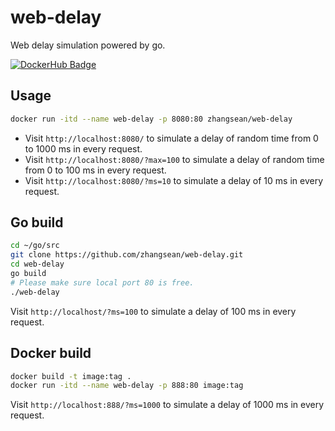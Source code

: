 # web-delay

Web delay simulation powered by go.

[![DockerHub Badge](http://dockeri.co/image/zhangsean/web-delay)](https://hub.docker.com/r/zhangsean/web-delay/)

## Usage

```sh
docker run -itd --name web-delay -p 8080:80 zhangsean/web-delay
```

* Visit `http://localhost:8080/` to simulate a delay of random time from 0 to 1000 ms in every request.
* Visit `http://localhost:8080/?max=100` to simulate a delay of random time from 0 to 100 ms in every request.
* Visit `http://localhost:8080/?ms=10` to simulate a delay of 10 ms in every request.

## Go build

```sh
cd ~/go/src
git clone https://github.com/zhangsean/web-delay.git
cd web-delay
go build
# Please make sure local port 80 is free.
./web-delay
```

Visit `http://localhost/?ms=100` to simulate a delay of 100 ms in every request.

## Docker build

```sh
docker build -t image:tag .
docker run -itd --name web-delay -p 888:80 image:tag
```

Visit `http://localhost:888/?ms=1000` to simulate a delay of 1000 ms in every request.
